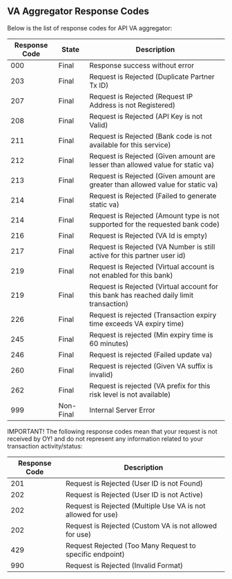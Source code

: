 ## VA Aggregator Response Codes

Below is the list of response codes for API VA aggregator:

Response Code | State | Description
---------- | ------- | -------
000 | Final | Response success without error
203 | Final | Request is Rejected (Duplicate Partner Tx ID)
207 | Final | Request is Rejected (Request IP Address is not Registered)
208 | Final | Request is Rejected (API Key is not Valid)
211 | Final | Request is Rejected (Bank code is not available for this service)
212 | Final | Request is Rejected (Given amount are lesser than allowed value for static va)
213 | Final | Request is Rejected (Given amount are greater than allowed value for static va)
214 | Final | Request is Rejected (Failed to generate static va)
214 | Final | Request is Rejected (Amount type is not supported for the requested bank code)
216 | Final | Request is Rejected (VA Id is empty)
217 | Final | Request is Rejected (VA Number is still active for this partner user id)
219 | Final | Request is Rejected (Virtual account is not enabled for this bank)
219 | Final | Request is Rejected (Virtual account for this bank has reached daily limit transaction)
226 | Final | Request is rejected (Transaction expiry time exceeds VA expiry time)
245 | Final | Request is rejected (Min expiry time is 60 minutes)
246 | Final | Request is rejected (Failed update va)
260 | Final | Request is rejected (Given VA suffix is invalid)
262 | Final | Request is rejected (VA prefix for this risk level is not available)
999 | Non-Final | Internal Server Error

IMPORTANT! The following response codes mean that your request is not received by OY! and do not represent any information related to your transaction activity/status:

Response Code | Description
---------- | -------
201 | Request is Rejected (User ID is not Found)
202 | Request is Rejected (User ID is not Active)
202 | Request is Rejected (Multiple Use VA is not allowed for use)
202 | Request is Rejected (Custom VA is not allowed for use)
429 | Request Rejected (Too Many Request to specific endpoint)
990 | Request is Rejected (Invalid Format)
